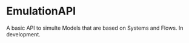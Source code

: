 # EmulationAPI

A basic API to simulte Models that are based on Systems and Flows. 
In development.
